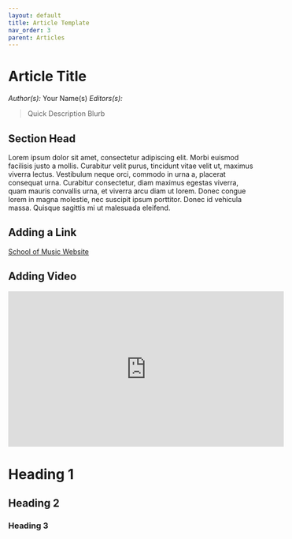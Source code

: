 ```yaml
---
layout: default
title: Article Template
nav_order: 3
parent: Articles
---
```


# Article Title

*Author(s):* Your Name(s)
*Editors(s):*

> Quick Description Blurb


## Section Head 

Lorem ipsum dolor sit amet, consectetur adipiscing elit. Morbi euismod facilisis justo a mollis. Curabitur velit purus, tincidunt vitae velit ut, maximus viverra lectus. Vestibulum neque orci, commodo in urna a, placerat consequat urna. Curabitur consectetur, diam maximus egestas viverra, quam mauris convallis urna, et viverra arcu diam ut lorem. Donec congue lorem in magna molestie, nec suscipit ipsum porttitor. Donec id vehicula massa. Quisque sagittis mi ut malesuada eleifend.

## Adding a Link

[School of Music Website](http://music.byu.edu "School of Music Website")

## Adding Video
<iframe 
	width="560" 
	height="315" 
	src="https://www.youtube.com/embed/VlR9AAYMa3A?si=K5DWbWxthkmxd5tc" 
	title="YouTube video player" 
	frameborder="0" 
	allow="accelerometer; autoplay; clipboard-write; encrypted-media; gyroscope; picture-in-picture; web-share" 
	allowfullscreen>
</iframe>



# Heading 1
## Heading 2
### Heading 3